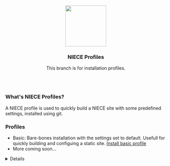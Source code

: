 <br>

<p align="center">
  <a href="https://niece.box.biz">
    <img src="https://niece.box.biz/images/niece/olive.svg" width="128" />
  </a>
</p>
<h3 align="center">NIECE Profiles</h3>
<p align="center"> This branch is for installation profiles.</p>

<br><br>

### What's NIECE Profiles?
<p>A NIECE profile is used to quickly build a NIECE site with some predefined settings, installed using git.</p>


### Profiles
 - Basic: Bare-bones installation with the settings set to default. Usefull for quickly building and configuing a static site. [Install basic profile](#basic)
 - More coming soon...
<details>
  <legend>#### Basic</legend>
```ssh
git clone -b profiles https://github.com/BOXNYC/NIECE/; cd NIECE/basic; npm install; npm run dev
```
</details>

<br>
<br>
<br>
<br>
<br>
<br>
<br>
<br>
<br>
<br>
